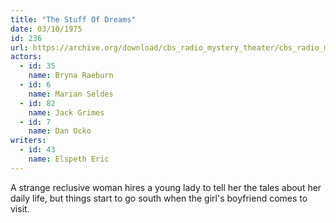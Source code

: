 ```yaml
---
title: "The Stuff Of Dreams"
date: 03/10/1975
id: 236
url: https://archive.org/download/cbs_radio_mystery_theater/cbs_radio_mystery_theater-0201-0250.zip/cbs_radio_mystery_theater-0201-0250%2Fcbsrmt_0236_the_stuff_of_dreams.mp3
actors:  
  - id: 35
    name: Bryna Raeburn  
  - id: 6
    name: Marian Seldes  
  - id: 82
    name: Jack Grimes  
  - id: 7
    name: Dan Ocko
writers:  
  - id: 43
    name: Elspeth Eric
---
```

A strange reclusive woman hires a young lady to tell her the tales about her daily life, but things start to go south when the girl's boyfriend comes to visit.